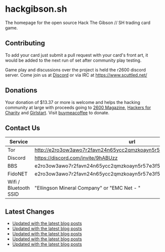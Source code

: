 # hackgibson.sh
The homepage for the open source Hack The Gibson // SH trading card game.


## Contributing

To add your card just submit a pull request with your card's front art, it would be added to the next run of set after community play testing.

Game play and discussions over the project is held the r2600 discord server. Come join us at [Discord](https://discord.com/invite/9hABUzz) or via IRC at https://www.scuttled.net/


## Donations

Your donation of $13.37 or more is welcome and helps the hacking community at large with proceeds going to [2600 Magazine](https://2600.com/), [Hackers for Charity](https://hackersforcharity.org) and [Girlstart](https://girlstart.org).  Visit [buymeacoffee](https://www.buymeacoffee.com/hackgibson.sh) to donate.


## Contact Us

Service | url
-|-
Tor | http://e2ro3ow3awo7r2favn24n65ycc2qmzkoayn5r57e3f56nvjwdcgg32ad.onion
Discord | https://discord.com/invite/9hABUzz
BBS | e2ro3ow3awo7r2favn24n65ycc2qmzkoayn5r57e3f56nvjwdcgg32ad.onion:23
FidoNET | e2ro3ow3awo7r2favn24n65ycc2qmzkoayn5r57e3f56nvjwdcgg32ad.onion:24554
Wifi / Bluetooth SSID | "Ellingson Mineral Company" or "EMC Net - <fidonet address>"

## Latest Changes
<!-- BLOG-POST-LIST:START -->
- [Updated with the latest blog posts](https://github.com/DFW2600/hackgibson.sh/commit/3cccd8d3f51b3cb89fbd0ac830ce6c74e0d1bf94)
- [Updated with the latest blog posts](https://github.com/DFW2600/hackgibson.sh/commit/c80076238381f68564a626a5ffe6ec8ca6792567)
- [Updated with the latest blog posts](https://github.com/DFW2600/hackgibson.sh/commit/feeac75d057e2714a63afaf65693fefb61b537a9)
- [Updated with the latest blog posts](https://github.com/DFW2600/hackgibson.sh/commit/18a473ffa4b649d91f4ee3f39f03c2135ba00677)
- [Updated with the latest blog posts](https://github.com/DFW2600/hackgibson.sh/commit/e8af3b2e0853d403138ce4f2bd893d0de0134841)
<!-- BLOG-POST-LIST:END -->
